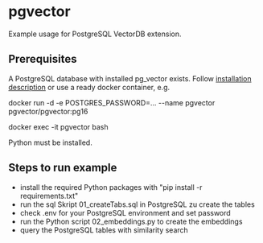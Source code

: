 # pgvector
Example usage for PostgreSQL VectorDB extension.

## Prerequisites 
A PostgreSQL database with installed pg_vector exists. Follow [installation description](https://github.com/pgvector/pgvector) or use a ready docker container, e.g.

docker run -d -e POSTGRES_PASSWORD=... --name pgvector pgvector/pgvector:pg16

docker exec -it pgvector bash

Python must be installed.

## Steps to run example
- install the required Python packages with "pip install -r requirements.txt"
- run the sql Skript 01_createTabs.sql in PostgreSQL zu create the tables
- check .env for your PostgreSQL environment and set password
- run the Python script 02_embeddings.py to create the embeddings
- query the PostgreSQL tables with similarity search

